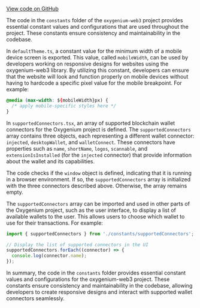 [View code on GitHub](https://github.com/oxygenium-network/oxygenium-web3/.autodoc/docs/json/packages/web3-react/src/constants)

The code in the `constants` folder of the `oxygenium-web3` project provides essential constant values and configurations that are used throughout the project. These constants ensure consistency and maintainability in the codebase.

In `defaultTheme.ts`, a constant value for the minimum width of a mobile device screen is exported. This value, called `mobileWidth`, can be used by developers working on responsive designs for websites using the oxygenium-web3 library. By utilizing this constant, developers can ensure that the website will look and function properly on mobile devices without having to hardcode a specific pixel value for the mobile breakpoint. For example:

```css
@media (max-width: ${mobileWidth}px) {
  /* apply mobile-specific styles here */
}
```

In `supportedConnectors.tsx`, an array of supported blockchain wallet connectors for the Oxygenium project is defined. The `supportedConnectors` array contains three objects, each representing a different wallet connector: `injected`, `desktopWallet`, and `walletConnect`. These connectors have properties such as `name`, `shortName`, `logos`, `scannable`, and `extensionIsInstalled` (for the `injected` connector) that provide information about the wallet and its capabilities.

The code checks if the `window` object is defined, indicating that it is running in a browser environment. If so, the `supportedConnectors` array is initialized with the three connectors described above. Otherwise, the array remains empty.

The `supportedConnectors` array can be imported and used in other parts of the Oxygenium project, such as the user interface, to display a list of available wallets to the user. This allows users to choose which wallet to use for their transactions. For example:

```javascript
import { supportedConnectors } from './constants/supportedConnectors';

// Display the list of supported connectors in the UI
supportedConnectors.forEach((connector) => {
  console.log(connector.name);
});
```

In summary, the code in the `constants` folder provides essential constant values and configurations for the oxygenium-web3 project. These constants ensure consistency and maintainability in the codebase, allowing developers to create responsive designs and interact with supported wallet connectors seamlessly.
